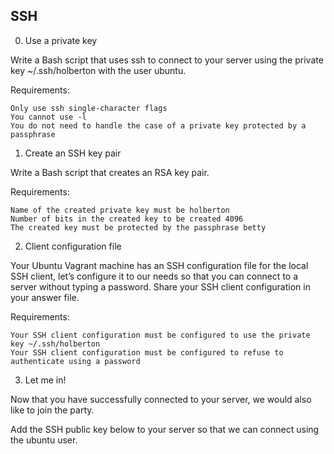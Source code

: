 ## SSH
0. Use a private key

Write a Bash script that uses ssh to connect to your server using the private key ~/.ssh/holberton with the user ubuntu.

Requirements:

    Only use ssh single-character flags
    You cannot use -l
    You do not need to handle the case of a private key protected by a passphrase

1. Create an SSH key pair

Write a Bash script that creates an RSA key pair.

Requirements:

    Name of the created private key must be holberton
    Number of bits in the created key to be created 4096
    The created key must be protected by the passphrase betty

2. Client configuration file

Your Ubuntu Vagrant machine has an SSH configuration file for the local SSH client, let’s configure it to our needs so that you can connect to a server without typing a password. Share your SSH client configuration in your answer file.

Requirements:

    Your SSH client configuration must be configured to use the private key ~/.ssh/holberton
    Your SSH client configuration must be configured to refuse to authenticate using a password

3. Let me in!

Now that you have successfully connected to your server, we would also like to join the party.

Add the SSH public key below to your server so that we can connect using the ubuntu user.
